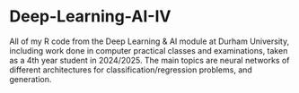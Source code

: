 # Deep-Learning-AI-IV
All of my R code from the Deep Learning & AI module at Durham University, including work done in computer practical classes and examinations, taken as a 4th year student in 2024/2025. The main topics are neural networks of different architectures for classification/regression problems, and generation.
